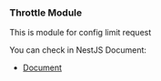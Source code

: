 ### Throttle Module

This is module for config limit request

You can check in NestJS Document:
- [Document](https://docs.nestjs.com/security/rate-limiting)
